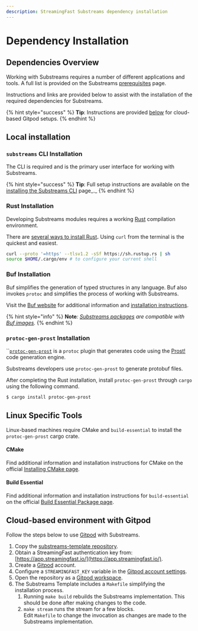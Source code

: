 ```yaml
---
description: StreamingFast Substreams dependency installation
---
```


# Dependency Installation

## Dependencies Overview

Working with Substreams requires a number of different applications and tools. A full list is provided on the Substreams [prerequisites](../getting-started/prerequisites.md) page.&#x20;

Instructions and links are provided below to assist with the installation of the required dependencies for Substreams.

{% hint style="success" %}
**Tip**: Instructions are provided [below](installation-requirements.md#cloud-based-gitpod-installation) for cloud-based Gitpod setups.
{% endhint %}

## Local installation

### `substreams` CLI Installation

The CLI is required and is the primary user interface for working with Substreams.

{% hint style="success" %}
**Tip**: Full setup instructions are available on the [installing the Substreams CLI](../getting-started/installing-the-cli.md) page_._
{% endhint %}

### Rust Installation

Developing Substreams modules requires a working [Rust](https://www.rust-lang.org/) compilation environment.

There are [several ways to install Rust](https://www.rust-lang.org/tools/install)**.**  Using `curl` from the terminal is the quickest and easiest.

```bash
curl --proto '=https' --tlsv1.2 -sSf https://sh.rustup.rs | sh
source $HOME/.cargo/env # to configure your current shell
```

### Buf Installation

Buf simplifies the generation of typed structures in any language. Buf also invokes `protoc` and simplifies the process of working with Substreams.&#x20;

Visit the [Buf website](https://buf.build/) for additional information and [installation instructions](https://docs.buf.build/installation).

{% hint style="info" %}
**Note**_:_ [_Substreams packages_](../reference-and-specs/packages.md) _are compatible with_ [_Buf images_](https://docs.buf.build/reference/images)_._
{% endhint %}

### `protoc-gen-prost` Installation

``[`protoc-gen-prost`](https://crates.io/crates/protoc-gen-prost) is a `protoc` plugin that generates code using the [Prost!](https://github.com/tokio-rs/prost) code generation engine.

Substreams developers use `protoc-gen-prost` to generate protobuf files.&#x20;

After completing the Rust installation, install `protoc-gen-prost` through `cargo` using the following command.

```bash
$ cargo install protoc-gen-prost
```

## Linux Specific Tools

Linux-based machines require CMake and `build-essential` to install the `protoc-gen-prost` cargo crate.

#### CMake

Find additional information and installation instructions for CMake on the official  [Installing CMake page](https://cmake.org/install/).

#### Build Essential

Find additional information and installation instructions for `build-essential` on the official [Build Essential Package page](https://itsfoss.com/build-essential-ubuntu/).

## Cloud-based environment with Gitpod

Follow the steps below to use [Gitpod](https://www.gitpod.io/) with Substreams.

1. Copy the [substreams-template repository](https://github.com/streamingfast/substreams-template/generate).
2. Obtain a StreamingFast authentication key from: [https://app.streamingfast.io/](https://app.streamingfast.io/).
3. Create a [Gitpod](https://gitpod.io/) account.
4. Configure a `STREAMINGFAST_KEY` variable in the [Gitpod account settings](https://gitpod.io/variables).
5. Open the repository as a [Gitpod workspace](https://gitpod.io/workspaces).
6. The Substreams Template includes a `Makefile` simplifying the installation process.
   1. Running `make build` rebuilds the Substreams implementation. This should be done after making changes to the code.
   2. `make stream` runs the stream for a few blocks. \
      Edit `Makefile` to change the invocation as changes are made to the Substreams implementation.
